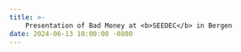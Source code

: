 ```yaml
---
title: >-
    Presentation of Bad Money at <b>SEEDEC</b> in Bergen
date: 2024-06-13 10:00:00 -0800
---
```

